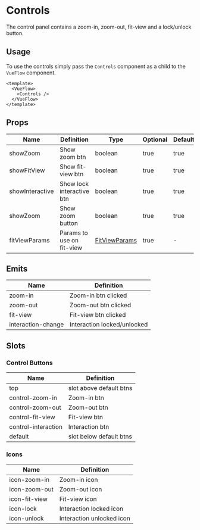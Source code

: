 # Controls

The control panel contains a zoom-in, zoom-out, fit-view and a lock/unlock button.

## Usage

To use the controls simply pass the `Controls` component as a child to the `VueFlow` component.

```vue
<template>
  <VueFlow>
    <Controls />
  </VueFlow>
</template>
```

## Props

| Name            | Definition                | Type                                                                  | Optional | Default |
|-----------------|---------------------------|-----------------------------------------------------------------------|----------|---------|
| showZoom        | Show zoom btn             | boolean                                                               | true     | true    |
| showFitView     | Show fit-view btn         | boolean                                                               | true     | true    |
| showInteractive | Show lock interactive btn | boolean                                                               | true     | true    |
| showZoom        | Show zoom button          | boolean                                                               | true     | true    |
| fitViewParams   | Params to use on fit-view | [FitViewParams](https://types.vueflow.dev/modules.html#FitViewParams) | true     | -       |

## Emits

| Name               | Definition                  |
|--------------------|-----------------------------|
| zoom-in            | Zoom-in btn clicked         |
| zoom-out           | Zoom-out btn clicked        |
| fit-view           | Fit-view btn clicked        |
| interaction-change | Interaction locked/unlocked |

## Slots

### Control Buttons

| Name                | Definition              |
|---------------------|-------------------------|
| top                 | slot above default btns |
| control-zoom-in     | Zoom-in btn             |
| control-zoom-out    | Zoom-out btn            |
| control-fit-view    | Fit-view btn            |
| control-interaction | Interaction btn         |
| default             | slot below default btns |

### Icons

| Name          | Definition                |
|---------------|---------------------------|
| icon-zoom-in  | Zoom-in icon              |
| icon-zoom-out | Zoom-out icon             |
| icon-fit-view | Fit-view icon             |
| icon-lock     | Interaction locked icon   |
| icon-unlock   | Interaction unlocked icon |


